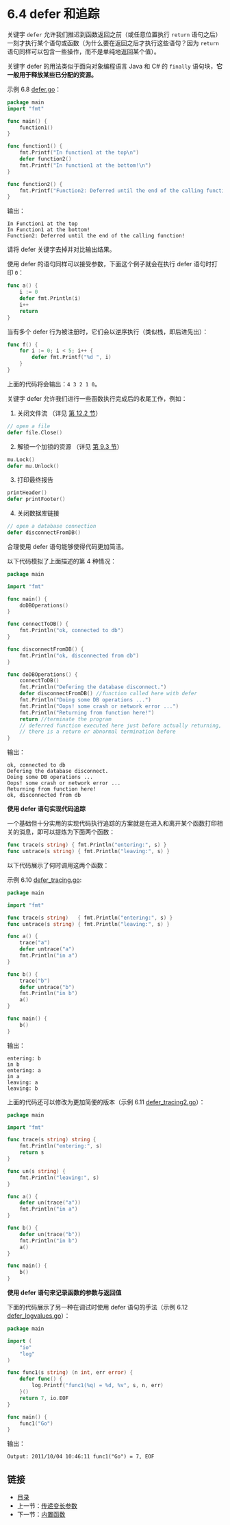 # 6.4 defer 和追踪

关键字 `defer` 允许我们推迟到函数返回之前（或任意位置执行 `return` 语句之后）一刻才执行某个语句或函数（为什么要在返回之后才执行这些语句？因为 `return` 语句同样可以包含一些操作，而不是单纯地返回某个值）。

关键字 defer 的用法类似于面向对象编程语言 Java 和 C# 的 `finally` 语句块，**它一般用于释放某些已分配的资源。**

示例 6.8 [defer.go](examples/chapter_6/defer.go)：

```go
package main
import "fmt"

func main() {
	function1()
}

func function1() {
	fmt.Printf("In function1 at the top\n")
	defer function2()
	fmt.Printf("In function1 at the bottom!\n")
}

func function2() {
	fmt.Printf("Function2: Deferred until the end of the calling function!")
}
```

输出：

```
In Function1 at the top
In Function1 at the bottom!
Function2: Deferred until the end of the calling function!
```

请将 defer 关键字去掉并对比输出结果。

使用 defer 的语句同样可以接受参数，下面这个例子就会在执行 defer 语句时打印 `0`：

```go
func a() {
	i := 0
	defer fmt.Println(i)
	i++
	return
}
```

当有多个 defer 行为被注册时，它们会以逆序执行（类似栈，即后进先出）：

```go
func f() {
	for i := 0; i < 5; i++ {
		defer fmt.Printf("%d ", i)
	}
}
```

上面的代码将会输出：`4 3 2 1 0`。

关键字 defer 允许我们进行一些函数执行完成后的收尾工作，例如：

1. 关闭文件流 （详见 [第 12.2 节](12.2.md)）

```go
// open a file  
defer file.Close()
```

2. 解锁一个加锁的资源 （详见 [第 9.3 节](09.3.md)）

```go
mu.Lock()  
defer mu.Unlock() 
```

3. 打印最终报告

```go
printHeader()  
defer printFooter()
```

4. 关闭数据库链接

```go
// open a database connection  
defer disconnectFromDB()
```

合理使用 defer 语句能够使得代码更加简洁。

以下代码模拟了上面描述的第 4 种情况：

```go
package main

import "fmt"

func main() {
	doDBOperations()
}

func connectToDB() {
	fmt.Println("ok, connected to db")
}

func disconnectFromDB() {
	fmt.Println("ok, disconnected from db")
}

func doDBOperations() {
	connectToDB()
	fmt.Println("Defering the database disconnect.")
	defer disconnectFromDB() //function called here with defer
	fmt.Println("Doing some DB operations ...")
	fmt.Println("Oops! some crash or network error ...")
	fmt.Println("Returning from function here!")
	return //terminate the program
	// deferred function executed here just before actually returning, even if
	// there is a return or abnormal termination before
}
```

输出：

```
ok, connected to db
Defering the database disconnect.
Doing some DB operations ...
Oops! some crash or network error ...
Returning from function here!
ok, disconnected from db
```

**使用 defer 语句实现代码追踪**

一个基础但十分实用的实现代码执行追踪的方案就是在进入和离开某个函数打印相关的消息，即可以提炼为下面两个函数：

```go
func trace(s string) { fmt.Println("entering:", s) }
func untrace(s string) { fmt.Println("leaving:", s) }
```

以下代码展示了何时调用这两个函数：

示例 6.10 [defer_tracing.go](examples/chapter_6/defer_tracing.go):

```go
package main

import "fmt"

func trace(s string)   { fmt.Println("entering:", s) }
func untrace(s string) { fmt.Println("leaving:", s) }

func a() {
	trace("a")
	defer untrace("a")
	fmt.Println("in a")
}

func b() {
	trace("b")
	defer untrace("b")
	fmt.Println("in b")
	a()
}

func main() {
	b()
}
```

输出：

```
entering: b
in b
entering: a
in a
leaving: a
leaving: b
```

上面的代码还可以修改为更加简便的版本（示例 6.11 [defer_tracing2.go](examples/chapter_6/defer_tracing2.go)）：

```go
package main

import "fmt"

func trace(s string) string {
	fmt.Println("entering:", s)
	return s
}

func un(s string) {
	fmt.Println("leaving:", s)
}

func a() {
	defer un(trace("a"))
	fmt.Println("in a")
}

func b() {
	defer un(trace("b"))
	fmt.Println("in b")
	a()
}

func main() {
	b()
}
```

**使用 defer 语句来记录函数的参数与返回值**

下面的代码展示了另一种在调试时使用 defer 语句的手法（示例 6.12 [defer_logvalues.go](examples/chapter_6/defer_logvalues.go)）：

```go
package main

import (
	"io"
	"log"
)

func func1(s string) (n int, err error) {
	defer func() {
		log.Printf("func1(%q) = %d, %v", s, n, err)
	}()
	return 7, io.EOF
}

func main() {
	func1("Go")
}

```

输出：

	Output: 2011/10/04 10:46:11 func1("Go") = 7, EOF

## 链接

- [目录](directory.md)
- 上一节：[传递变长参数](06.3.md)
- 下一节：[内置函数](06.5.md)
